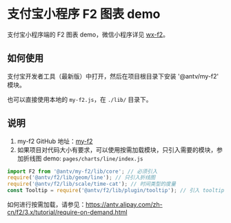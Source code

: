 # 支付宝小程序 F2 图表 demo

支付宝小程序端的 F2 图表 demo，微信小程序详见 [wx-f2](https://github.com/antvis/wx-f2)。

## 如何使用

支付宝开发者工具（最新版）中打开，然后在项目根目录下安装 '@antv/my-f2' 模块。

也可以直接使用本地的 `my-f2.js`，在 `./lib/` 目录下。


## 说明

1. my-f2 GitHub 地址：[my-f2](https://github.com/antvis/my-f2) 
2. 如果项目对代码大小有要求，可以使用按需加载模块，只引入需要的模块，参加折线图 demo: `pages/charts/line/index.js`

```js
import F2 from '@antv/my-f2/lib/core'; // 必须引入
require('@antv/f2/lib/geom/line'); // 只引入折线图
require('@antv/f2/lib/scale/time-cat'); // 时间类型的度量
const Tooltip = require('@antv/f2/lib/plugin/tooltip'); // 引入 tooltip 插件
```

如何进行按需加载，请参见：https://antv.alipay.com/zh-cn/f2/3.x/tutorial/require-on-demand.html
